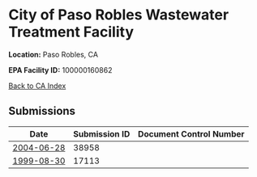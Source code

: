 # City of Paso Robles Wastewater Treatment Facility

**Location:** Paso Robles, CA

**EPA Facility ID:** 100000160862

[Back to CA Index](../../index.md)

## Submissions

| Date | Submission ID | Document Control Number |
|------|--------------|-------------------------|
| [2004-06-28](submissions/38958.md) | 38958 |  |
| [1999-08-30](submissions/17113.md) | 17113 |  |
